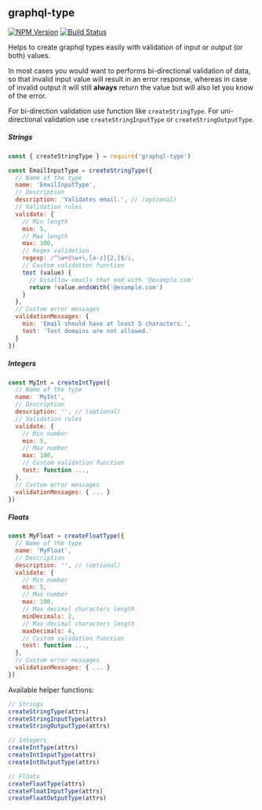 ## graphql-type

[![NPM Version][npm-image]][npm-url]
[![Build Status][travis-image]][travis-url]

Helps to create graphql types easily with validation of input or output (or both) values.

In most cases you would want to performs bi-directional validation of data, so that invalid input value will result in an error response, whereas in case of invalid output it will still **always** return the value but will also let you know of the error.

For bi-direction validation use function like `createStringType`. For uni-directional validation use `createStringInputType` or `createStringOutputType`.

##### Strings

```js
const { createStringType } = require('graphql-type')

const EmailInputType = createStringType({
  // Name of the type
  name: 'EmailInputType',
  // Description
  description: 'Validates email.', // (optional)
  // Validation rules
  validate: {
    // Min length
    min: 5,
    // Max length
    max: 100,
    // Regex validation
    regexp: /^\w+@\w+\.[a-z]{2,}$/i,
    // Custom validation function
    test (value) {
      // Disallow emails that end with '@example.com'
      return !value.endsWith('@example.com')
    }
  },
  // Custom error messages
  validationMessages: {
    min: 'Email should have at least 5 characters.',
    test: 'Test domains are not allowed.'
  }
})
```

##### Integers

```js
const MyInt = createIntType({
  // Name of the type
  name: 'MyInt',
  // Description
  description: '', // (optional)
  // Validation rules
  validate: {
    // Min number
    min: 5,
    // Max number
    max: 100,
    // Custom validation function
    test: function ...,
  },
  // Custom error messages
  validationMessages: { ... }
})
```

##### Floats

```js
const MyFloat = createFloatType({
  // Name of the type
  name: 'MyFloat',
  // Description
  description: '', // (optional)
  validate: {
    // Min number
    min: 5,
    // Max number
    max: 100,
    // Max decimal characters length
    minDecimals: 2,
    // Max decimal characters length
    maxDecimals: 4,
    // Custom validation function
    test: function ...,
  },
  // Custom error messages
  validationMessages: { ... }
})
```

Available helper functions:

```js
// Strings
createStringType(attrs)
createStringInputType(attrs)
createStringOutputType(attrs)

// Integers
createIntType(attrs)
createIntInputType(attrs)
createIntOutputType(attrs)

// Floats
createFloatType(attrs)
createFloatInputType(attrs)
createFloatOutputType(attrs)
```

[npm-image]: https://img.shields.io/npm/v/graphql-type.svg
[npm-url]: https://npmjs.org/package/graphql-type
[travis-image]: https://img.shields.io/travis/ilearnio/graphql-type/master.svg
[travis-url]: https://travis-ci.org/ilearnio/graphql-type
